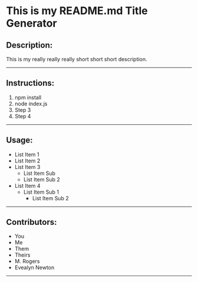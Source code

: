 # This is my README.md Title Generator
## Description:

This is my really really really short short short description.

---
## Instructions:

1. npm install
2. node index.js
3. Step 3
4. Step 4
---
## Usage:

- List Item 1
- List Item 2
- List Item 3
	- List Item Sub
	- List Item Sub 2
- List Item 4
	- List Item Sub 1
		- List Item Sub 2
---
## Contributors:

- You
-  Me
- Them
-  Theirs
-  M. Rogers
-  Evealyn Newton

---

